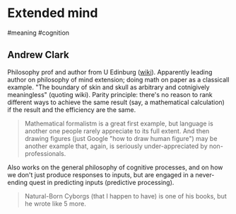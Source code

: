 # Extended mind
#meaning #cognition

## Andrew Clark

Philosophy prof and author from U Edinburg ([wiki](https://en.wikipedia.org/wiki/Andy_Clark)). Apparently leading author on philosophy of mind extension; doing math on paper as a classicall example. "The boundary of skin and skull as arbitrary and cotnigively meaningless" (quoting wiki). Parity principle: there's no reason to rank different ways to achieve the same result (say, a mathematical calculation) if the result and the efficiency are the same.

> Mathematical formalistm is a great first example, but language is another one people rarely appreciate to its full extent. And then drawing figures (just Google "how to draw human figure") may be another example that, again, is seriously under-appreciated by non-professionals.

Also works on the general philosophy of cognitive processes, and on how we don't just produce responses to inputs, but are engaged in a never-ending quest in predicting inputs (predictive processing).

> Natural-Born Cyborgs (that I happen to have) is one of his books, but he wrote like 5 more.